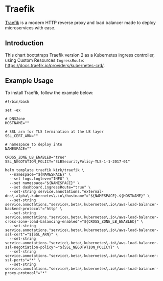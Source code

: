 # Traefik

[Traefik](https://traefik.io/) is a modern HTTP reverse proxy and load balancer made to deploy
microservices with ease.

## Introduction

This chart bootstraps Traefik version 2 as a Kubernetes ingress controller,
using Custom Resources `IngressRoute`: <https://docs.traefik.io/providers/kubernetes-crd/>.

## Example Usage

To install Traefik, follow the example below:

```
#!/bin/bash

set -ex

# DNSZone
HOSTNAME=""

# SSL arn for TLS termination at the LB layer
SSL_CERT_ARN=""

# namespace to deploy into
NAMESPACE=""

CROSS_ZONE_LB_ENABLED="true"
SSL_NEGOTATION_POLICY="ELBSecurityPolicy-TLS-1-1-2017-01"

helm template traefik kirk/traefik \
  --namespace="${NAMESPACE}" \
  --set logs.logleve="INFO" \
  --set namespace="${NAMESPACE}" \
  --set dashboard.ingressRoute="true" \
  --set-string service.annotations."external-dns\.alpha\.kubernetes\.io\/hostname"="${NAMESPACE}.${HOSTNAME}" \
  --set-string service.annotations."service\.beta\.kubernetes\.io\/aws-load-balancer-backend-protocol"="http" \
  --set-string service.annotations."service\.beta\.kubernetes\.io\/aws-load-balancer-cross-zone-load-balancing-enabled"="${CROSS_ZONE_LB_ENABLED}" \
  --set-string service.annotations."service\.beta\.kubernetes\.io\/aws-load-balancer-ssl-cert"="${SSL_ARN}" \
  --set-string service.annotations."service\.beta\.kubernetes\.io\/aws-load-balancer-ssl-negotiation-policy"="${SSL_NEGOTATION_POLICY}" \
  --set-string service.annotations."service\.beta\.kubernetes\.io\/aws-load-balancer-ssl-ports"="*" \
  --set-string service.annotations."service\.beta\.kubernetes\.io\/aws-load-balancer-proxy-protocol"="*"
`
```
